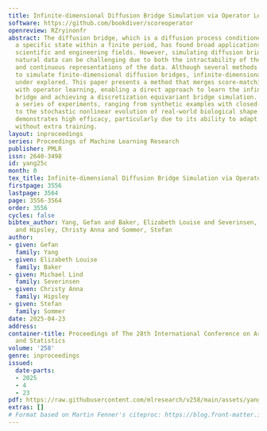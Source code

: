 ```yaml
---
title: Infinite-dimensional Diffusion Bridge Simulation via Operator Learning
software: https://github.com/bookdiver/scoreoperator
openreview: RZryinonfr
abstract: The diffusion bridge, which is a diffusion process conditioned on hitting
  a specific state within a finite period, has found broad applications in various
  scientific and engineering fields. However, simulating diffusion bridges for modeling
  natural data can be challenging due to both the intractability of the drift term
  and continuous representations of the data. Although several methods are available
  to simulate finite-dimensional diffusion bridges, infinite-dimensional cases remain
  under explored. This paper presents a method that merges score-matching techniques
  with operator learning, enabling a direct approach to learn the infinite-dimensional
  bridge and achieving a discretization equivariant bridge simulation. We conduct
  a series of experiments, ranging from synthetic examples with closed-form solutions
  to the stochastic nonlinear evolution of real-world biological shape data. Our method
  demonstrates high efficacy, particularly due to its ability to adapt to any resolution
  without extra training.
layout: inproceedings
series: Proceedings of Machine Learning Research
publisher: PMLR
issn: 2640-3498
id: yang25c
month: 0
tex_title: Infinite-dimensional Diffusion Bridge Simulation via Operator Learning
firstpage: 3556
lastpage: 3564
page: 3556-3564
order: 3556
cycles: false
bibtex_author: Yang, Gefan and Baker, Elizabeth Louise and Severinsen, Michael Lind
  and Hipsley, Christy Anna and Sommer, Stefan
author:
- given: Gefan
  family: Yang
- given: Elizabeth Louise
  family: Baker
- given: Michael Lind
  family: Severinsen
- given: Christy Anna
  family: Hipsley
- given: Stefan
  family: Sommer
date: 2025-04-23
address:
container-title: Proceedings of The 28th International Conference on Artificial Intelligence
  and Statistics
volume: '258'
genre: inproceedings
issued:
  date-parts:
  - 2025
  - 4
  - 23
pdf: https://raw.githubusercontent.com/mlresearch/v258/main/assets/yang25c/yang25c.pdf
extras: []
# Format based on Martin Fenner's citeproc: https://blog.front-matter.io/posts/citeproc-yaml-for-bibliographies/
---
```


